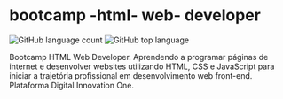 # bootcamp -html- web- developer 
![GitHub language count](https://img.shields.io/github/languages/count/alanadias/bootcamp--html--web--developer) ![GitHub top language](https://img.shields.io/github/languages/top/alanadias/bootcamp--html--web--developer)

Bootcamp HTML Web Developer.  Aprendendo a programar páginas de internet e desenvolver websites utilizando HTML, CSS e JavaScript para iniciar a trajetória profissional em desenvolvimento web front-end.  Plataforma Digital Innovation One.
